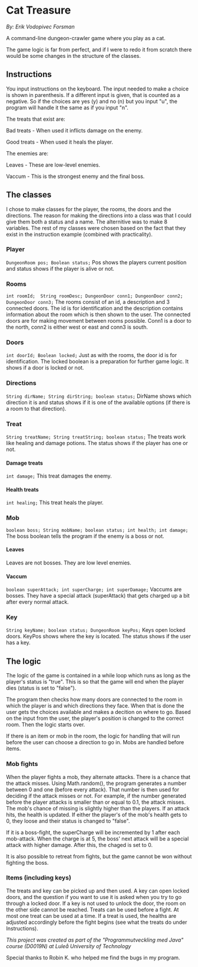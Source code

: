 # Cat Treasure
*By: Erik Vodopivec Forsman*

A command-line dungeon-crawler game where you play as a cat. 

The game logic is far from perfect, and if I were to redo it from scratch there would be some changes in the structure of the classes.

## Instructions
You input instructions on the keyboard. The input needed to make a choice is shown in parenthesis. If a different input is given, that is counted as a negative. So if the choices are yes (y) and no (n) but you input "u", the program will handle it the same as if you input "n". 

The treats that exist are:

Bad treats - When used it inflicts damage on the enemy.

Good treats - When used it heals the player.

The enemies are:

Leaves - These are low-level enemies.

Vaccum - This is the strongest enemy and the final boss.

## The classes
I chose to make classes for the player, the rooms, the doors and the directions. The reason for making the directions into a class was that I could give them both a status and a name. The alternitive was to make 8 variables. The rest of my classes were chosen based on the fact that they exist in the instruction example (combined with practicality). 

### Player
`DungeonRoom pos;
    Boolean status;`
Pos shows the players current position and status shows if the player is alive or not.

### Rooms
`int roomId; 
    String roomDesc;
    DungeonDoor conn1;
    DungeonDoor conn2;
    DungeonDoor conn3;`
The rooms consist of an id, a description and 3 connected doors. The id is for identification and the description contains information about the room which is then shown to the user. The connected doors are for making movement between rooms possible. Conn1 is a door to the north, conn2 is either west or east and conn3 is south. 

### Doors
`int doorId;
    Boolean locked;`
Just as with the rooms, the door id is for identification. The locked boolean is a preparation for further game logic. It shows if a door is locked or not.

### Directions
`String dirName;
    String dirString;
    boolean status;`
DirName shows which direction it is and status shows if it is one of the available options (if there is a room to that direction).

### Treat
`String treatName;
    String treatString;
    boolean status;`
The treats work like healing and damage potions. The status shows if the player has one or not.

#### Damage treats
`int damage;`
This treat damages the enemy.

#### Health treats
`int healing;`
This treat heals the player.

### Mob
`boolean boss;
    String mobName;
    boolean status;
    int health;
    int damage;`
The boss boolean tells the program if the enemy is a boss or not.

#### Leaves
Leaves are not bosses. They are low level enemies.

#### Vaccum
`boolean superAttack;
    int superCharge;
    int superDamage;`
Vaccums are bosses. They have a special attack (superAttack) that gets charged up a bit after every normal attack. 

### Key
`String keyName;
    boolean status;
    DungeonRoom keyPos;`
Keys open locked doors. KeyPos shows where the key is located. The status shows if the user has a key.

## The logic
The logic of the game is contained in a while loop which runs as long as the player's status is "true". This is so that the game will end when the player dies (status is set to "false").

The program then checks how many doors are connected to the room in which the player is and which directions they face. When that is done the user gets the choices available and makes a decition on where to go. Based on the input from the user, the player's position is changed to the correct room. Then the logic starts over. 

If there is an item or mob in the room, the logic for handling that will run before the user can choose a direction to go in. Mobs are handled before items.

### Mob fights
When the player fights a mob, they alternate attacks. There is a chance that the attack misses. Using Math.random(), the program generates a number between 0 and one (before every attack). That number is then used for deciding if the attack misses or not. For example, if the number generated before the player attacks is smaller than or equal to 0.1, the attack misses. The mob's chance of missing is slightly higher than the players. If an attack hits, the health is updated. If either the player's of the mob's health gets to 0, they loose and their status is changed to "false".

If it is a boss-fight, the superCharge will be incremented by 1 after each mob-attack. When the charge is at 5, the boss' next attack will be a special attack with higher damage. After this, the chaged is set to 0.

It is also possible to retreat from fights, but the game cannot be won without fighting the boss.
    
### Items (including keys)
The treats and key can be picked up and then used. A key can open locked doors, and the question if you want to use it is asked when you try to go through a locked door. If a key is not used to unlock the door, the room on the other side cannot be reached. Treats can be used before a fight. At most one treat can be used at a time. If a treat is used, the healths are adjusted accordingly before the fight begins (see what the treats do under Instructions).


*This project was created as part of the "Programmutveckling med Java" course (D0019N) at Luleå University of Technology*

Special thanks to Robin K. who helped me find the bugs in my program.
